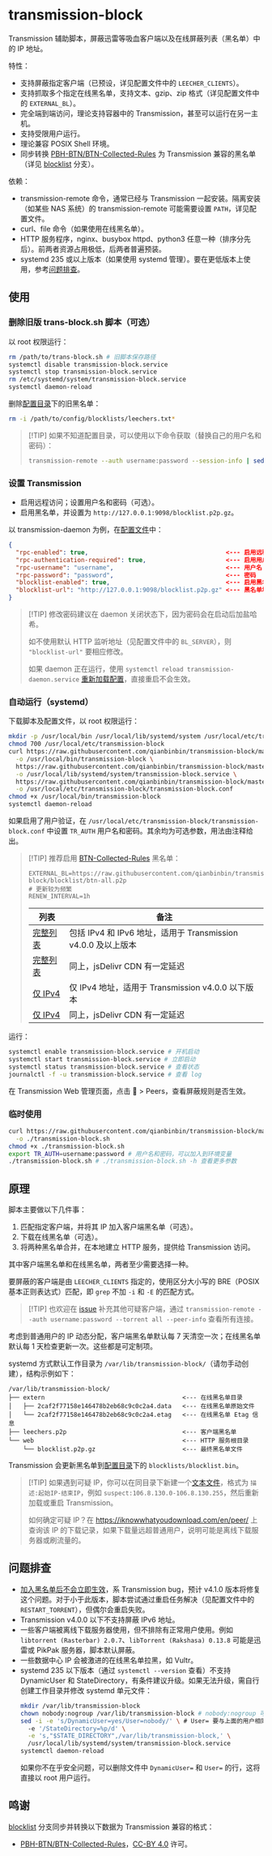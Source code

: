 # transmission-block

Transmission 辅助脚本，屏蔽迅雷等吸血客户端以及在线屏蔽列表（黑名单）中的 IP 地址。

特性：

* 支持屏蔽指定客户端（已预设，详见配置文件中的 `LEECHER_CLIENTS`）。
* 支持抓取多个指定在线黑名单，支持文本、gzip、zip 格式（详见配置文件中的 `EXTERNAL_BL`）。
* 完全端到端访问，理论支持容器中的 Transmission，甚至可以运行在另一主机。
* 支持受限用户运行。
* 理论兼容 POSIX Shell 环境。
* 同步转换 [PBH-BTN/BTN-Collected-Rules](https://github.com/PBH-BTN/BTN-Collected-Rules)
  为 Transmission 兼容的黑名单（详见 [blocklist](https://github.com/qianbinbin/transmission-block/tree/blocklist) 分支）。

依赖：

* transmission-remote 命令，通常已经与 Transmission 一起安装。隔离安装（如某些
  NAS 系统）的 transmission-remote 可能需要设置 `PATH`，详见配置文件。
* curl、file 命令（如果使用在线黑名单）。
* HTTP 服务程序，nginx、busybox httpd、python3 任意一种（排序分先后）。前两者资源占用极低，后两者普遍预装。
* systemd 235 或以上版本（如果使用 systemd 管理）。要在更低版本上使用，参考[问题排查](#问题排查)。

## 使用

### 删除旧版 trans-block.sh 脚本（可选）

以 root 权限运行：

```sh
rm /path/to/trans-block.sh # 旧脚本保存路径
systemctl disable transmission-block.service
systemctl stop transmission-block.service
rm /etc/systemd/system/transmission-block.service
systemctl daemon-reload
```

删除[配置目录](https://github.com/transmission/transmission/blob/main/docs/Configuration-Files.md)下的旧黑名单：

```sh
rm -i /path/to/config/blocklists/leechers.txt*
```

> \[!TIP]
> 如果不知道配置目录，可以使用以下命令获取（替换自己的用户名和密码）：
>
> ```sh
> transmission-remote --auth username:password --session-info | sed -n -E 's/.*Configuration directory: (.*)/\1/p'
> ```

### 设置 Transmission

* 启用远程访问；设置用户名和密码（可选）。
* 启用黑名单，并设置为 `http://127.0.0.1:9098/blocklist.p2p.gz`。

以 transmission-daemon 为例，在[配置文件](https://github.com/transmission/transmission/blob/main/docs/Configuration-Files.md)中：

```json
{
  "rpc-enabled": true,                                      <--- 启用远程访问
  "rpc-authentication-required": true,                      <--- 启用用户验证
  "rpc-username": "username",                               <--- 用户名
  "rpc-password": "password",                               <--- 密码
  "blocklist-enabled": true,                                <--- 启用黑名单
  "blocklist-url": "http://127.0.0.1:9098/blocklist.p2p.gz" <--- 黑名单地址
}
```

> \[!TIP]
> 修改密码建议在 daemon 关闭状态下，因为密码会在启动后加盐哈希。
>
> 如不使用默认 HTTP 监听地址（见配置文件中的 `BL_SERVER`），则 `"blocklist-url"` 要相应修改。
>
> 如果 daemon 正在运行，使用 `systemctl reload transmission-daemon.service`
> [重新加载配置](https://github.com/transmission/transmission/blob/main/docs/Editing-Configuration-Files.md#reload-settings)，直接重启不会生效。

### 自动运行（systemd）

下载脚本及配置文件，以 root 权限运行：

```sh
mkdir -p /usr/local/bin /usr/local/lib/systemd/system /usr/local/etc/transmission-block
chmod 700 /usr/local/etc/transmission-block
curl https://raw.githubusercontent.com/qianbinbin/transmission-block/master/transmission-block.sh \
  -o /usr/local/bin/transmission-block \
  https://raw.githubusercontent.com/qianbinbin/transmission-block/master/transmission-block.service \
  -o /usr/local/lib/systemd/system/transmission-block.service \
  https://raw.githubusercontent.com/qianbinbin/transmission-block/master/transmission-block.conf \
  -o /usr/local/etc/transmission-block/transmission-block.conf
chmod +x /usr/local/bin/transmission-block
systemctl daemon-reload
```

如果启用了用户验证，在 `/usr/local/etc/transmission-block/transmission-block.conf` 中设置 `TR_AUTH` 用户名和密码。其余均为可选参数，用法由注释给出。

> \[!TIP]
> 推荐启用 [BTN-Collected-Rules](https://github.com/qianbinbin/transmission-block/tree/blocklist) 黑名单：
>
> ```
> EXTERNAL_BL=https://raw.githubusercontent.com/qianbinbin/transmission-block/blocklist/btn-all.p2p
> # 更新较为频繁
> RENEW_INTERVAL=1h
> ```
>
> | 列表 | 备注 |
> | ---- | ---- |
> | [完整列表](https://raw.githubusercontent.com/qianbinbin/transmission-block/blocklist/btn-all.p2p) | 包括 IPv4 和 IPv6 地址，适用于 Transmission v4.0.0 及以上版本 |
> | [完整列表](https://cdn.jsdelivr.net/gh/qianbinbin/transmission-block@blocklist/btn-all.p2p) | 同上，jsDelivr CDN 有一定延迟 |
> | [仅 IPv4](https://raw.githubusercontent.com/qianbinbin/transmission-block/blocklist/btn-all-ipv4.p2p) | 仅 IPv4 地址，适用于 Transmission v4.0.0 以下版本 |
> | [仅 IPv4](https://cdn.jsdelivr.net/gh/qianbinbin/transmission-block@blocklist/btn-all-ipv4.p2p) | 同上，jsDelivr CDN 有一定延迟 |

运行：

```sh
systemctl enable transmission-block.service # 开机启动
systemctl start transmission-block.service # 立即启动
systemctl status transmission-block.service # 查看状态
journalctl -f -u transmission-block.service # 查看 log
```

在 Transmission Web 管理页面，点击 🔧 > Peers，查看屏蔽规则是否生效。

### 临时使用

```sh
curl https://raw.githubusercontent.com/qianbinbin/transmission-block/master/transmission-block.sh \
  -o ./transmission-block.sh
chmod +x ./transmission-block.sh
export TR_AUTH=username:password # 用户名和密码，可以加入到环境变量
./transmission-block.sh # ./transmission-block.sh -h 查看更多参数
```

## 原理

脚本主要做以下几件事：

1. 匹配指定客户端，并将其 IP 加入客户端黑名单（可选）。
2. 下载在线黑名单（可选）。
3. 将两种黑名单合并，在本地建立 HTTP 服务，提供给 Transmission 访问。

其中客户端黑名单和在线黑名单，两者至少需要选择一种。

要屏蔽的客户端是由 `LEECHER_CLIENTS` 指定的，使用区分大小写的 BRE（POSIX 基本正则表达式）匹配，即
`grep` 不加  `-i` 和 `-E` 的匹配方式。

> \[!TIP]
> 也欢迎在 [issue](https://github.com/qianbinbin/transmission-block/issues/9) 补充其他可疑客户端，通过
> `transmission-remote --auth username:password --torrent all --peer-info` 查看所有连接。

考虑到普通用户的 IP 动态分配，客户端黑名单默认每 7 天清空一次；在线黑名单默认每 1 天检查更新一次。这些都是可定制项。

systemd 方式默认工作目录为 `/var/lib/transmission-block/`（请勿手动创建），结构示例如下：

```
/var/lib/transmission-block/
├── extern                                      <--- 在线黑名单目录
│   ├── 2caf2f77158e146478b2eb68c9c0c2a4.data   <--- 在线黑名单原始文件
│   └── 2caf2f77158e146478b2eb68c9c0c2a4.etag   <--- 在线黑名单 Etag 信息
├── leechers.p2p                                <--- 客户端黑名单
└── web                                         <--- HTTP 服务根目录
    └── blocklist.p2p.gz                        <--- 最终黑名单文件
```

Transmission 会更新黑名单到[配置目录](https://github.com/transmission/transmission/blob/main/docs/Configuration-Files.md)下的
`blocklists/blocklist.bin`。

> \[!TIP]
> 如果遇到可疑 IP，你可以在同目录下新建一个[文本文件](https://en.wikipedia.org/wiki/PeerGuardian#P2P_plaintext_format)，格式为
> `描述:起始IP-结束IP`，例如 `suspect:106.8.130.0-106.8.130.255`，然后重新加载或重启 Transmission。
>
> 如何确定可疑 IP？在 <https://iknowwhatyoudownload.com/en/peer/> 上查询该 IP 的下载记录，如果下载量远超普通用户，说明可能是离线下载服务器或刷流量的。

## 问题排查

* [加入黑名单后不会立即生效](https://github.com/transmission/transmission/issues/732)，系
  Transmission bug，预计 v4.1.0 版本将修复这个问题。对于小于此版本，脚本尝试通过重启任务解决（见配置文件中的 `RESTART_TORRENT`），但偶尔会重启失败。
* Transmission v4.0.0 以下不支持屏蔽 IPv6 地址。
* 一些客户端被离线下载服务器使用，但不排除有正常用户使用。例如
  `libtorrent (Rasterbar) 2.0.7`、`libTorrent (Rakshasa) 0.13.8` 可能是迅雷或 PikPak 服务器，脚本默认屏蔽。
* 一些数据中心 IP 会被激进的在线黑名单拉黑，如 Vultr。
* systemd 235 以下版本（通过 `systemctl --version` 查看）不支持 DynamicUser 和
  StateDirectory，有条件建议升级。如果无法升级，需自行创建工作目录并修改 systemd 单元文件：
  ```sh
  mkdir /var/lib/transmission-block
  chown nobody:nogroup /var/lib/transmission-block # nobody:nogroup 可改为自己想要的用户和用户组
  sed -i -e 's/DynamicUser=yes/User=nobody/' \ # User= 要与上面的用户相同
    -e '/StateDirectory=%p/d' \
    -e 's,"$STATE_DIRECTORY",/var/lib/transmission-block,' \
    /usr/local/lib/systemd/system/transmission-block.service
  systemctl daemon-reload
  ```
  如果你不在乎安全问题，可以删除文件中 `DynamicUser=` 和 `User=` 的行，这将直接以 root 用户运行。

## 鸣谢

[blocklist](https://github.com/qianbinbin/transmission-block/tree/blocklist)
分支同步并转换以下数据为 Transmission 兼容的格式：

* [PBH-BTN/BTN-Collected-Rules](https://github.com/PBH-BTN/BTN-Collected-Rules)，[CC-BY 4.0](https://creativecommons.org/licenses/by/4.0/deed.zh-hans) 许可。
